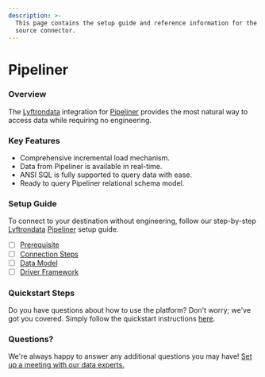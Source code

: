 ```yaml
---
description: >-
  This page contains the setup guide and reference information for the Pipeliner
  source connector.
---
```


# Pipeliner

### Overview

The [Lyftrondata](https://www.lyftrondata.com/) integration for [Pipeliner](https://www.lyftrondata.com/integration/sales-analytics/pipeliner/) provides the most natural way to access data while requiring no engineering.

### Key Features

* Comprehensive incremental load mechanism.
* Data from Pipeliner is available in real-time.
* ANSI SQL is fully supported to query data with ease.
* Ready to query Pipeliner relational schema model.

### Setup Guide

To connect to your destination without engineering, follow our step-by-step [Lyftrondata](https://www.lyftrondata.com/) [Pipeliner](https://www.lyftrondata.com/integration/sales-analytics/pipeliner/) setup guide.

* [ ] [Prerequisite](prerequisite.md)
* [ ] [Connection Steps](connection-steps.md)
* [ ] [Data Model](data-model/erd.md)
* [ ] [Driver Framework](driver-framework/)

### Quickstart Steps

Do you have questions about how to use the platform? Don't worry; we've got you covered. Simply follow the quickstart instructions [here](../../).

### Questions? <a href="#questions" id="questions"></a>

We're always happy to answer any additional questions you may have! [Set up a meeting with our data experts.](https://www.lyftrondata.com/book-a-meeting/)

